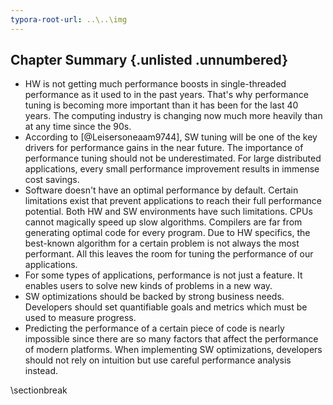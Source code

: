 ```yaml
---
typora-root-url: ..\..\img
---
```


## Chapter Summary {.unlisted .unnumbered}

* HW is not getting much performance boosts in single-threaded performance as it used to in the past years. That's why performance tuning is becoming more important than it has been for the last 40 years. The computing industry is changing now much more heavily than at any time since the 90s.
* According to [@Leisersoneaam9744], SW tuning will be one of the key drivers for performance gains in the near future. The importance of performance tuning should not be underestimated. For large distributed applications, every small performance improvement results in immense cost savings.
* Software doesn't have an optimal performance by default. Certain limitations exist that prevent applications to reach their full performance potential. Both HW and SW environments have such limitations. CPUs cannot magically speed up slow algorithms. Compilers are far from generating optimal code for every program. Due to HW specifics, the best-known algorithm for a certain problem is not always the most performant. All this leaves the room for tuning the performance of our applications.
* For some types of applications, performance is not just a feature. It enables users to solve new kinds of problems in a new way.
* SW optimizations should be backed by strong business needs. Developers should set quantifiable goals and metrics which must be used to measure progress.
* Predicting the performance of a certain piece of code is nearly impossible since there are so many factors that affect the performance of modern platforms. When implementing SW optimizations, developers should not rely on intuition but use careful performance analysis instead.

\sectionbreak
